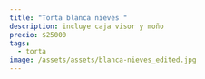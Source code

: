 ```yaml
---
title: "Torta blanca nieves "
description: incluye caja visor y moño
precio: $25000
tags:
  - torta
image: /assets/assets/blanca-nieves_edited.jpg
---
```

